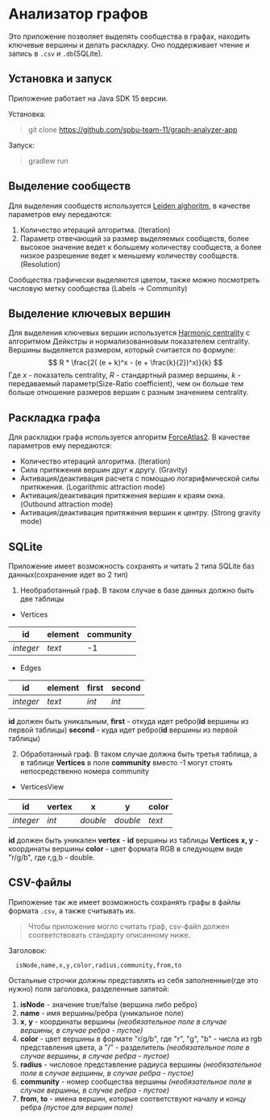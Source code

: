 # Анализатор графов
Это приложение позволяет выделять сообщества в графах, находить ключевые вершины и делать раскладку. Оно поддерживает чтение и запись в `.csv` и `.db`(SQLite).

## Установка и запуск
Приложение работает на Java SDK 15 версии. 

Установка:

> git clone https://github.com/spbu-team-11/graph-analyzer-app

Запуск:

> gradlew run

## Выделение сообществ 
Для выделения сообществ используется [Leiden alghoritm](https://www.nature.com/articles/s41598-019-41695-z), в качестве параметров ему передаются:

 1. Количество итераций алгоритма. (Iteration)
 2. Параметр отвечающий за размер выделяемых сообществ, более высокое значение ведет к большему количеству сообществ, а более низкое разрешение ведет к меньшему количеству сообществ.(Resolution)

Сообщества графически выделяются цветом, также можно посмотреть числовую метку сообщества (Labels $\rightarrow$ Community)
## Выделение ключевых вершин 
Для выделения ключевых вершин используется [Harmonic centrality](http://infoscience.epfl.ch/record/200525/files/%5bEN%5dASNA09.pdf)
с алгоритмом Дейкстры и нормализованновым показателем centrality. Вершины выделяется размером, который считается по формуле: $$ R *  \frac{2( (e + k)^x - (e + \frac{k}{2})^x)}{k} $$ Где $x$ - показатель centrality, $R$ - стандартный размер вершины, 
$k$ - передаваемый параметр(Size-Ratio coefficient), чем он больше  тем больше отношение размеров вершин с разным значением centrality.
$$ $$
$$ $$
$$ $$
## Раскладка графа
 Для раскладки графа используется алгоритм [ForceAtlas2](https://journals.plos.org/plosone/article?id=10.1371/journal.pone.0098679). В качестве параметров ему передаются:


 - Количество итераций алгоритма. (Iteration)
 - Сила притяжения вершин друг к другу. (Gravity)
 - Активация/деактивация расчета с помощью логарифмической силы притяжения. (Logarithmic attraction mode) 
 - Активация/деактивация притяжения вершин к краям окна. (Outbound attraction mode)
 - Активация/деактивация притяжения вершин к центру. (Strong gravity mode)          
 
 ## SQLite
 Приложение имеет возможность сохранять и читать 2 типа SQLite баз данных(сохранение идет во 2 тип)
 
 1) Необработанный граф. В таком случае в базе данных должно быть две таблицы
 
 
 - Vertices
 
|  id| element | community |
|--|--|--|
| *integer* | *text* | -1|
- Edges

|  id| element | first | second |
|--|--|--|--|
| *integer* | *text* | *int*|*int*|

**id** должен быть уникальным, 
**first** - откуда идет ребро(**id** вершины из первой таблицы)
**second** - куда идет ребро(**id** вершины из первой таблицы)

2. Обработанный граф. В таком случае должна быть третья таблица, а в таблице **Vertices** в поле **community** вместо -1 могут стоять непосредственно номера community
- VerticesView

|  id| vertex | x | y| color |
|--|--|--|--|--|
| *integer* | *int* | *double*| *double*| *text*|

**id** должен быть уникален
**vertex** - **id** вершины из таблицы **Vertices**
**x, y** - координаты вершины
**color** - цвет формата RGB в следующем виде "r/g/b",  где r,g,b - double.

## CSV-файлы
Приложение так же имеет возможность сохранять графы в файлы формата `.csv`, а также считывать их.

> Чтобы приложение могло считать граф, csv-файл должен соответствовать стандарту описанному ниже.

Заголовок:
 

      isNode,name,x,y,color,radius,community,from,to
Остальные строчки должны представлять из себя заполненные(где это нужно) поля заголовка, разделенные запятой:

 1. **isNode** - значение true/false (вершина либо ребро)
 2. **name** - имя вершины/ребра (уникальное поле)
 3. **x**, **y** - координаты вершины *(необязательное поле в случае вершины, в случае ребра - пустое)*
 4. **color** - цвет вершины в формате "r/g/b", где "r", "g", "b" - числа из rgb представления цвета, а "/" - разделитель *(необязательное поле в случае вершины, в случае ребра - пустое)*
 5. **radius** - числовое представление радиуса вершины *(необязательное поле в случае вершины, в случае ребра - пустое)*
 6. **community** - номер сообщества вершины *(необязательное поле в случае вершины, в случае ребра - пустое)*
 7. **from**, **to** - имена вершин, которые соответствуют началу и концу ребра *(пустое для вершин поле)*
